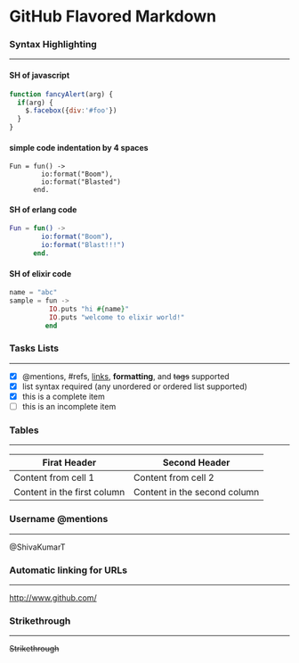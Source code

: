# GitHub Flavored Markdown
### Syntax Highlighting
---
#### SH of javascript
```javascript
function fancyAlert(arg) {
  if(arg) {
    $.facebox({div:'#foo'})
  }
}
```
#### simple code indentation by 4 spaces
    Fun = fun() ->
            io:format("Boom"),
            io:format("Blasted")
          end.
#### SH of erlang code
```erlang
Fun = fun() ->
        io:format("Boom"),
        io:format("Blast!!!")
      end.
```
#### SH of elixir code
```elixir
name = "abc"
sample = fun ->
          IO.puts "hi #{name}"
          IO.puts "welcome to elixir world!"
         end
```
### Tasks Lists
---
- [x] @mentions, #refs, [links](), **formatting**, and <del>tags</del> supported
- [x] list syntax required (any unordered or ordered list supported)
- [x] this is a complete item
- [ ] this is an incomplete item

### Tables
---
Firat Header | Second Header
-------------|--------------
Content from cell 1 | Content from cell 2
Content in the first column | Content in the second column

### Username @mentions
---
@ShivaKumarT
### Automatic linking for URLs
---
http://www.github.com/
### Strikethrough
---
~~Strikethrough~~

